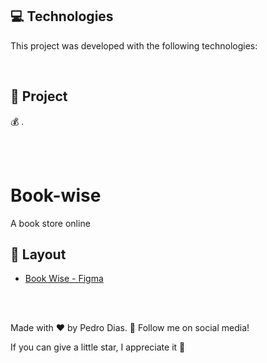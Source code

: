 ## 💻 Technologies

This project was developed with the following technologies:
<b>
</b>

</br>

## 📄 Project
💰 .

<br></br>

# Book-wise

A book store online

## 🔖 Layout
- [Book Wise - Figma](https://www.figma.com/file/lbraF69k4VGzIBp0hkBJru/BookWise-Copy?fuid=872539083645260626)

<br></br>

Made with ♥ by Pedro Dias. 👋 Follow me on social media! </br>

If you can give a little star, I appreciate it 🤩
